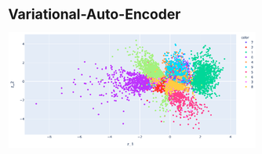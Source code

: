 # Variational-Auto-Encoder

![alt text](https://github.com/guipet/Variational-Auto-Encoder/blob/main/plots/espace_latent_2D.png)
